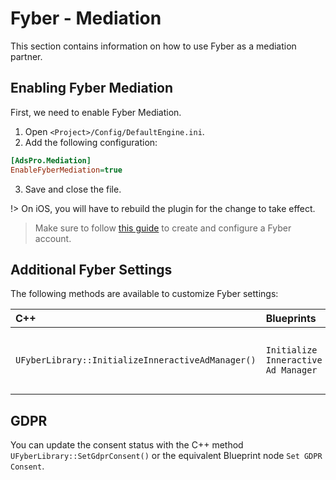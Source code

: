 # Fyber - Mediation
This section contains information on how to use Fyber as a mediation partner.

## Enabling Fyber Mediation
First, we need to enable Fyber Mediation. 
1. Open `<Project>/Config/DefaultEngine.ini`.
2. Add the following configuration:
```ini
[AdsPro.Mediation]
EnableFyberMediation=true
```
3. Save and close the file.

!> On iOS, you will have to rebuild the plugin for the change to take effect.

> Make sure to follow [this guide](https://developers.google.com/admob/android/mediation/fyber#step_1_set_up_fyber_marketplace) to create and 
configure a Fyber account.


## Additional Fyber Settings
The following methods are available to customize Fyber settings:

|C++|Blueprints|Description|
|:----|:-----|:-----|
|`UFyberLibrary::InitializeInneractiveAdManager()`| `Initialize Inneractive Ad Manager`| Initializes Fyber's Ad Manager with an App ID.|

## GDPR
You can update the consent status with the C++ method `UFyberLibrary::SetGdprConsent()` or the equivalent Blueprint node `Set GDPR Consent`.